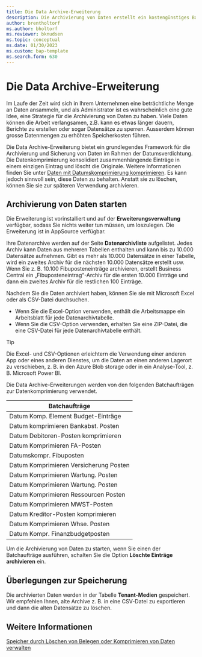 ```yaml
---
title: Die Data Archive-Erweiterung
description: Die Archivierung von Daten erstellt ein kostengünstiges Backup Ihrer Datensätze.
author: brentholtorf
ms.author: bholtorf
ms.reviewer: bknudsen
ms.topic: conceptual
ms.date: 01/30/2023
ms.custom: bap-template
ms.search.form: 630
---
```


# <a name="the-data-archive-extension"></a><a name="the-data-archive-extension"></a>Die Data Archive-Erweiterung

Im Laufe der Zeit wird sich in Ihrem Unternehmen eine beträchtliche Menge an Daten ansammeln, und als Administrator ist es wahrscheinlich eine gute Idee, eine Strategie für die Archivierung von Daten zu haben. Viele Daten können die Arbeit verlangsamen, z.B. kann es etwas länger dauern, Berichte zu erstellen oder sogar Datensätze zu sperren. Ausserdem können grosse Datenmengen zu erhöhten Speicherkosten führen.

Die Data Archive-Erweiterung bietet ein grundlegendes Framework für die Archivierung und Sicherung von Daten im Rahmen der Datumsverdichtung. Die Datenkomprimierung konsolidiert zusammenhängende Einträge in einem einzigen Eintrag und löscht die Originale. Weitere Informationen finden Sie unter [Daten mit Datumskomprimierung komprimieren](admin-manage-documents.md#compress-data-with-date-compression). Es kann jedoch sinnvoll sein, diese Daten zu behalten. Anstatt sie zu löschen, können Sie sie zur späteren Verwendung archivieren.

## <a name="start-archiving-data"></a><a name="start-archiving-data"></a>Archivierung von Daten starten

Die Erweiterung ist vorinstalliert und auf der **Erweiterungsverwaltung** verfügbar, sodass Sie nichts weiter tun müssen, um loszulegen. Die Erweiterung ist in AppSource verfügbar.

Ihre Datenarchive werden auf der Seite **Datenarchivliste** aufgelistet. Jedes Archiv kann Daten aus mehreren Tabellen enthalten und kann bis zu 10.000 Datensätze aufnehmen. Gibt es mehr als 10.000 Datensätze in einer Tabelle, wird ein zweites Archiv für die nächsten 10.000 Datensätze erstellt usw. Wenn Sie z. B. 10.100 Fibuposteneinträge archivieren, erstellt Business Central ein „Fibuposteneintrag“-Archiv für die ersten 10.000 Einträge und dann ein zweites Archiv für die restlichen 100 Einträge.

Nachdem Sie die Daten archiviert haben, können Sie sie mit Microsoft Excel oder als CSV-Datei durchsuchen.

* Wenn Sie die Excel-Option verwenden, enthält die Arbeitsmappe ein Arbeitsblatt für jede Datenarchivtabelle.
* Wenn Sie die CSV-Option verwenden, erhalten Sie eine ZIP-Datei, die eine CSV-Datei für jede Datenarchivtabelle enthält.

> [!TIP]
> Die Excel- und CSV-Optionen erleichtern die Verwendung einer anderen App oder eines anderen Dienstes, um die Daten an einen anderen Lagerort zu verschieben, z. B. in den Azure Blob storage oder in ein Analyse-Tool, z. B. Microsoft Power BI.

Die Data Archive-Erweiterungen werden von den folgenden Batchaufträgen zur Datenkomprimierung verwendet.

|Batchaufträge  |
|---------|
|Datum Komp. Element Budget-Einträge |
|Datum komprimieren Bankabst. Posten |
|Datum Debitoren-Posten komprimieren |
|Datum Komprimieren FA-Posten |
|Datumskompr. Fibuposten |
|Datum Komprimieren Versicherung Posten |
|Datum Komprimieren Wartung. Posten |
|Datum Komprimieren Wartung. Posten |
|Datum Komprimieren Ressourcen Posten |
|Datum Komprimieren MWST-Posten |
|Datum Kreditor-Posten komprimieren |
|Datum Komprimieren Whse. Posten |
|Datum Kompr. Finanzbudgetposten |

Um die Archivierung von Daten zu starten, wenn Sie einen der Batchaufträge ausführen, schalten Sie die Option **Löschte Einträge archivieren** ein.

## <a name="storage-considerations"></a><a name="storage-considerations"></a>Überlegungen zur Speicherung

Die archivierten Daten werden in der Tabelle **Tenant-Medien** gespeichert. Wir empfehlen Ihnen, alte Archive z. B. in eine CSV-Datei zu exportieren und dann die alten Datensätze zu löschen.

## <a name="see-also"></a><a name="see-also"></a>Weitere Informationen

[Speicher durch Löschen von Belegen oder Komprimieren von Daten verwalten](admin-manage-documents.md)
